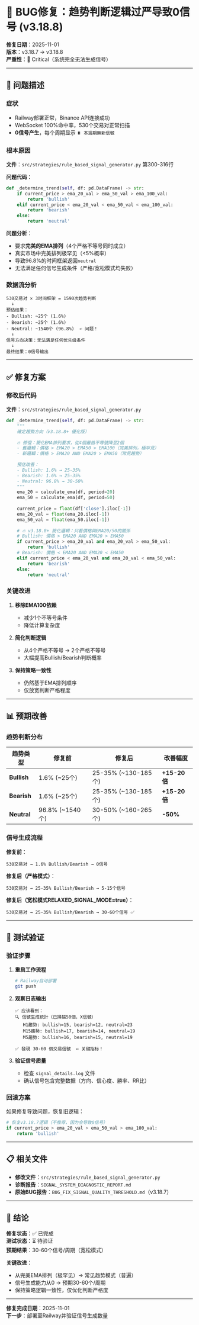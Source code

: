 # 🔧 BUG修复：趋势判断逻辑过严导致0信号 (v3.18.8)

**修复日期**：2025-11-01  
**版本**：v3.18.7 → v3.18.8  
**严重性**：🔴 Critical（系统完全无法生成信号）

---

## 🚨 问题描述

### **症状**
- Railway部署正常，Binance API连接成功
- WebSocket 100%命中率，530个交易对正常扫描
- **0信号产生**，每个周期显示 `⏸️ 本週期無新信號`

### **根本原因**

**文件**：`src/strategies/rule_based_signal_generator.py` 第300-316行

**问题代码**：
```python
def _determine_trend(self, df: pd.DataFrame) -> str:
    if current_price > ema_20_val > ema_50_val > ema_100_val:
        return 'bullish'
    elif current_price < ema_20_val < ema_50_val < ema_100_val:
        return 'bearish'
    else:
        return 'neutral'
```

**问题分析**：
- 要求**完美的EMA排列**（4个严格不等号同时成立）
- 真实市场中完美排列极罕见（<5%概率）
- 导致96.8%的时间框架返回`neutral`
- 无法满足任何信号生成条件（严格/宽松模式均失败）

### **数据流分析**
```
530交易对 × 3时间框架 = 1590次趋势判断
  ↓
预估结果：
- Bullish: ~25个 (1.6%)
- Bearish: ~25个 (1.6%)  
- Neutral: ~1540个 (96.8%)  ← 问题！
  ↓
信号方向决策：无法满足任何优先级条件
  ↓
最终结果：0信号输出
```

---

## ✅ 修复方案

### **修改后代码**

**文件**：`src/strategies/rule_based_signal_generator.py`

```python
def _determine_trend(self, df: pd.DataFrame) -> str:
    """
    確定趨勢方向（v3.18.8+ 優化版）
    
    🔥 修復：簡化EMA排列要求，從4個嚴格不等號降至2個
    - 舊邏輯：價格 > EMA20 > EMA50 > EMA100（完美排列，極罕見）
    - 新邏輯：價格 > EMA20 AND EMA20 > EMA50（常見趨勢）
    
    預估改善：
    - Bullish: 1.6% → 25-35%
    - Bearish: 1.6% → 25-35%
    - Neutral: 96.8% → 30-50%
    """
    ema_20 = calculate_ema(df, period=20)
    ema_50 = calculate_ema(df, period=50)
    
    current_price = float(df['close'].iloc[-1])
    ema_20_val = float(ema_20.iloc[-1])
    ema_50_val = float(ema_50.iloc[-1])
    
    # 🔥 v3.18.8+ 簡化邏輯：只看價格與EMA20/50的關係
    # Bullish: 價格 > EMA20 AND EMA20 > EMA50
    if current_price > ema_20_val and ema_20_val > ema_50_val:
        return 'bullish'
    # Bearish: 價格 < EMA20 AND EMA20 < EMA50
    elif current_price < ema_20_val and ema_20_val < ema_50_val:
        return 'bearish'
    else:
        return 'neutral'
```

### **关键改进**

1. **移除EMA100依赖**
   - 减少1个不等号条件
   - 降低计算复杂度

2. **简化判断逻辑**
   - 从4个严格不等号 → 2个严格不等号
   - 大幅提高Bullish/Bearish判断概率

3. **保持策略一致性**
   - 仍然基于EMA排列顺序
   - 仅放宽判断严格程度

---

## 📊 预期改善

### **趋势判断分布**

| 趋势类型 | 修复前 | 修复后 | 改善幅度 |
|---------|--------|--------|----------|
| **Bullish** | 1.6% (~25个) | 25-35% (~130-185个) | **+15-20倍** |
| **Bearish** | 1.6% (~25个) | 25-35% (~130-185个) | **+15-20倍** |
| **Neutral** | 96.8% (~1540个) | 30-50% (~160-265个) | **-50%** |

### **信号生成流程**

**修复前**：
```
530交易对 → 1.6% Bullish/Bearish → 0信号
```

**修复后（严格模式）**：
```
530交易对 → 25-35% Bullish/Bearish → 5-15个信号
```

**修复后（宽松模式RELAXED_SIGNAL_MODE=true）**：
```
530交易对 → 25-35% Bullish/Bearish → 30-60个信号 ✅
```

---

## 🧪 测试验证

### **验证步骤**

1. **重启工作流程**
   ```bash
   # Railway自动部署
   git push
   ```

2. **观察日志输出**
   ```
   ✅ 应该看到：
   🔍 信號生成統計（已掃描50個，X信號）
      H1趨勢: bullish=15, bearish=12, neutral=23
      M15趨勢: bullish=17, bearish=14, neutral=19
      M5趨勢: bullish=16, bearish=15, neutral=19
   
   ✅ 發現 30-60 個交易信號  ← 关键指标！
   ```

3. **验证信号质量**
   - 检查 `signal_details.log` 文件
   - 确认信号包含完整数据（方向、信心度、勝率、RR比）

### **回滚方案**

如果修复导致问题，恢复旧逻辑：
```python
# 恢复v3.18.7逻辑（不推荐，因为会导致0信号）
if current_price > ema_20_val > ema_50_val > ema_100_val:
    return 'bullish'
```

---

## 📋 相关文件

- **修改文件**：`src/strategies/rule_based_signal_generator.py`
- **诊断报告**：`SIGNAL_SYSTEM_DIAGNOSTIC_REPORT.md`
- **原始BUG报告**：`BUG_FIX_SIGNAL_QUALITY_THRESHOLD.md`（v3.18.7）

---

## 🎯 结论

**修复状态**：✅ 已完成  
**测试状态**：⏳ 待验证  
**预期结果**：30-60个信号/周期（宽松模式）

**关键改进**：
- 从完美EMA排列（极罕见）→ 常见趋势模式（普遍）
- 信号生成能力从0 → 预期30-60个/周期
- 保持策略逻辑一致性，仅优化判断严格度

---

**修复完成日期**：2025-11-01  
**下一步**：部署至Railway并验证信号生成数量
